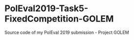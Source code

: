 # PolEval2019-Task5-FixedCompetition-GOLEM
Source code of my PolEval 2019 submission - Project GOLEM
